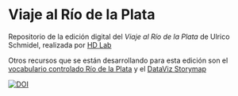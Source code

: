 # Viaje al Río de la Plata



Repositorio de la edición digital del _Viaje al Río de la Plata_ de Ulrico Schmidel, realizada por [HD Lab](http://hdlab.space)

Otros recursos que se están desarrollando para esta edición son el [vocabulario controlado Río de la Plata](https://vocabularyserver.com/lab/riodelaplatacolonial/index.php) y el [DataViz Storymap](https://hdlab.space/ulrico-schmidel-storymap/)

<a href="https://doi.org/10.5281/zenodo.14867746"><img src="https://zenodo.org/badge/739545497.svg" alt="DOI"></a>
